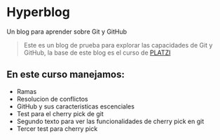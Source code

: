 # Hyperblog
Un blog para aprender sobre Git y GitHub
>Este es un blog de prueba para explorar las capacidades de Git y GitHub, la base de este blog es el curso de [PLATZI](https://platzi.com/clases/git-github/ "PLATZI")

## En este curso manejamos:
* Ramas
* Resolucion de conflictos 
* GitHub y sus caracteristicas escenciales
* Test para el cherry pick de git 
* Segundo texto para ver las funcionalidades de cherry pick en git
* Tercer test para cherry pick
